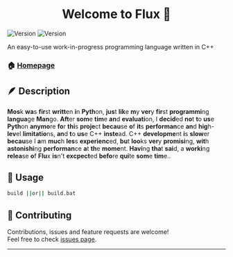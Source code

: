 <h1 align="center">Welcome to Flux 👋</h1>
<p>
  <img alt="Version" src="https://img.shields.io/badge/version-WIP-blue.svg"/>
  <img alt="Version" src="https://img.shields.io/badge/language-C++14-purple.svg"/>
</p>

An easy-to-use work-in-progress programming language written in C++

### 🏠 [Homepage](https://github.com/just-a-mango/flux)

## 🪶 Description
[//]: # (This is Bionic Reading, I used it because I find it honestly boring spending as much as 20s reading this detailed description and story of Flux)
**Mos**k **wa**s **fir**st **writt**en **i**n **Pyth**on, **jus**t **lik**e **m**y **ver**y **fir**st **programmi**ng **langua**ge **Man**go. **Aft**er **som**e **tim**e **an**d **evaluati**on, I **decid**ed **no**t **t**o **us**e **Pyth**on **anymo**re **fo**r **thi**s **proje**ct **becau**se **o**f **it**s **performan**ce **an**d **hig**h-**lev**el **limitatio**ns, **an**d **t**o **us**e C++ **inste**ad. C++ **developme**nt **i**s **slow**er **becau**se I **a**m **muc**h **les**s **experienc**ed, **bu**t **loo**ks **ver**y **promisi**ng, **wit**h **astonishi**ng **performan**ce **a**t **th**e **mome**nt. **Havi**ng **tha**t **sai**d, a **worki**ng **relea**se **o**f **Flu**x **is**n't **excpect**ed **befo**re **qui**te **som**e **tim**e..

## 🧪 Usage

```sh
build ||or|| build.bat
```

## 🤝 Contributing

Contributions, issues and feature requests are welcome!<br />Feel free to check [issues page](https://github.com/just-a-mango/flux/issues). 

***

